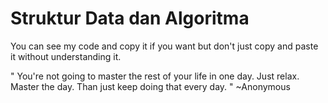 
# Struktur Data dan Algoritma

You can see my code and copy it if you want but don't just copy and paste it without understanding it.

" You're not going to master the rest of your life in one day. Just relax. Master the day. Than just keep doing that every day. "
~Anonymous
